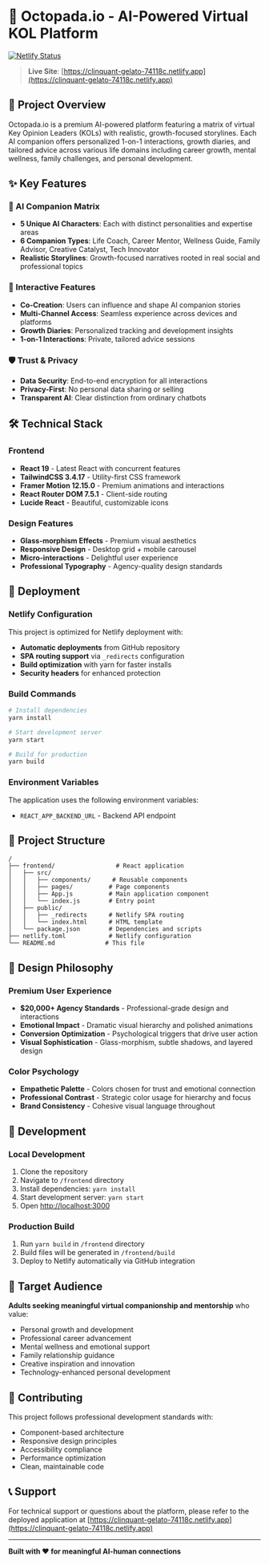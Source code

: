 # 🐙 Octopada.io - AI-Powered Virtual KOL Platform

[![Netlify Status](https://api.netlify.com/api/v1/badges/your-site-id/deploy-status)](https://app.netlify.com/sites/clinquant-gelato-74118c/deploys)

> **Live Site**: [https://clinquant-gelato-74118c.netlify.app](https://clinquant-gelato-74118c.netlify.app)

## 🎯 Project Overview

Octopada.io is a premium AI-powered platform featuring a matrix of virtual Key Opinion Leaders (KOLs) with realistic, growth-focused storylines. Each AI companion offers personalized 1-on-1 interactions, growth diaries, and tailored advice across various life domains including career growth, mental wellness, family challenges, and personal development.

## ✨ Key Features

### 🤖 AI Companion Matrix
- **5 Unique AI Characters**: Each with distinct personalities and expertise areas
- **6 Companion Types**: Life Coach, Career Mentor, Wellness Guide, Family Advisor, Creative Catalyst, Tech Innovator
- **Realistic Storylines**: Growth-focused narratives rooted in real social and professional topics

### 🔄 Interactive Features  
- **Co-Creation**: Users can influence and shape AI companion stories
- **Multi-Channel Access**: Seamless experience across devices and platforms
- **Growth Diaries**: Personalized tracking and development insights
- **1-on-1 Interactions**: Private, tailored advice sessions

### 🛡️ Trust & Privacy
- **Data Security**: End-to-end encryption for all interactions
- **Privacy-First**: No personal data sharing or selling
- **Transparent AI**: Clear distinction from ordinary chatbots

## 🛠️ Technical Stack

### Frontend
- **React 19** - Latest React with concurrent features
- **TailwindCSS 3.4.17** - Utility-first CSS framework
- **Framer Motion 12.15.0** - Premium animations and interactions
- **React Router DOM 7.5.1** - Client-side routing
- **Lucide React** - Beautiful, customizable icons

### Design Features
- **Glass-morphism Effects** - Premium visual aesthetics
- **Responsive Design** - Desktop grid + mobile carousel
- **Micro-interactions** - Delightful user experience
- **Professional Typography** - Agency-quality design standards

## 🚀 Deployment

### Netlify Configuration
This project is optimized for Netlify deployment with:
- **Automatic deployments** from GitHub repository
- **SPA routing support** via `_redirects` configuration  
- **Build optimization** with yarn for faster installs
- **Security headers** for enhanced protection

### Build Commands
```bash
# Install dependencies
yarn install

# Start development server
yarn start

# Build for production
yarn build
```

### Environment Variables
The application uses the following environment variables:
- `REACT_APP_BACKEND_URL` - Backend API endpoint

## 📁 Project Structure

```
/
├── frontend/                 # React application
│   ├── src/
│   │   ├── components/      # Reusable components
│   │   ├── pages/          # Page components
│   │   ├── App.js          # Main application component
│   │   └── index.js        # Entry point
│   ├── public/
│   │   ├── _redirects      # Netlify SPA routing
│   │   └── index.html      # HTML template
│   └── package.json        # Dependencies and scripts
├── netlify.toml            # Netlify configuration
└── README.md              # This file
```

## 🎨 Design Philosophy

### Premium User Experience
- **$20,000+ Agency Standards** - Professional-grade design and interactions
- **Emotional Impact** - Dramatic visual hierarchy and polished animations
- **Conversion Optimization** - Psychological triggers that drive user action
- **Visual Sophistication** - Glass-morphism, subtle shadows, and layered design

### Color Psychology
- **Empathetic Palette** - Colors chosen for trust and emotional connection
- **Professional Contrast** - Strategic color usage for hierarchy and focus
- **Brand Consistency** - Cohesive visual language throughout

## 🔧 Development

### Local Development
1. Clone the repository
2. Navigate to `/frontend` directory
3. Install dependencies: `yarn install`
4. Start development server: `yarn start`
5. Open [http://localhost:3000](http://localhost:3000)

### Production Build
1. Run `yarn build` in `/frontend` directory
2. Build files will be generated in `/frontend/build`
3. Deploy to Netlify automatically via GitHub integration

## 🎯 Target Audience

**Adults seeking meaningful virtual companionship and mentorship** who value:
- Personal growth and development
- Professional career advancement  
- Mental wellness and emotional support
- Family relationship guidance
- Creative inspiration and innovation
- Technology-enhanced personal development

## 🤝 Contributing

This project follows professional development standards with:
- Component-based architecture
- Responsive design principles
- Accessibility compliance
- Performance optimization
- Clean, maintainable code

## 📞 Support

For technical support or questions about the platform, please refer to the deployed application at [https://clinquant-gelato-74118c.netlify.app](https://clinquant-gelato-74118c.netlify.app)

---

**Built with ❤️ for meaningful AI-human connections**